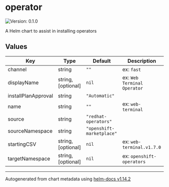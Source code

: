 # operator

![Version: 0.1.0](https://img.shields.io/badge/Version-0.1.0-informational?style=flat-square)

A Helm chart to assist in installing operators

## Values

| Key | Type | Default | Description |
|-----|------|---------|-------------|
| channel | string | `""` | ex: `fast` |
| displayName | string, [optional] | `nil` |  ex: `Web Terminal Operator` |
| installPlanApproval | string | `"Automatic"` |  |
| name | string | `""` | ex: `web-terminal` |
| source | string | `"redhat-operators"` |  |
| sourceNamespace | string | `"openshift-marketplace"` |  |
| startingCSV | string, [optional] | `nil` |  ex: `web-terminal.v1.7.0` |
| targetNamespace | string, [optional] | `nil` |  ex: `openshift-operators` |

----------------------------------------------
Autogenerated from chart metadata using [helm-docs v1.14.2](https://github.com/norwoodj/helm-docs/releases/v1.14.2)
